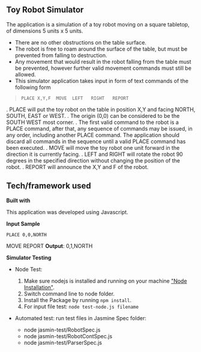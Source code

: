 Toy Robot Simulator
---------------

 The application is a simulation of a toy robot moving on a square tabletop, of dimensions 5 units x 5 units.

 - There are no other obstructions on the table surface.
 - The robot is free to roam around the surface of the table, but must be
prevented from falling to destruction. 
 - Any movement that would result in the robot falling from the table must be prevented, however further valid movement commands must still be allowed.
 - This simulator application takes input in form of text commands of the following form 

> `PLACE X,Y,F 
> MOVE 
> LEFT  
> RIGHT  
> REPORT`

. PLACE will put the toy robot on the table in position X,Y and facing NORTH, SOUTH, EAST or WEST.
. The origin (0,0) can be considered to be the SOUTH WEST most corner.
. The first valid command to the robot is a PLACE command, after that, any sequence of commands may be issued, in any order, including another PLACE command. The application should discard all commands in the sequence until a valid PLACE command has been executed.
. MOVE will move the toy robot one unit forward in the direction it is currently facing.
. LEFT and RIGHT will rotate the robot 90 degrees in the specified direction without changing the position of the robot.
. REPORT will announce the X,Y and F of the robot.

 
## Tech/framework used ##

**Built with**

This application was developed using Javascript. 

**Input Sample**

    PLACE 0,0,NORTH
  MOVE
  REPORT
**Output**: 0,1,NORTH

  **Simulator Testing**
  
 - Node Test:
     1. Make sure nodejs is installed and running on your machine [ "Node Installation"](https://www.tutorialspoint.com/nodejs/nodejs_environment_setup.htm).
     2. Switch command line to node folder.
     3. Install the Package by running `npm install`.
     4. For input file test: `node test-node.js filename`
     
 - Automated test: run test files in Jasmine Spec folder:       
   - node jasmin-test/RobotSpec.js
   - node jasmin-test/RobotContSpec.js
   - node jasmin-test/ParserSpec.js
        
      

       

    